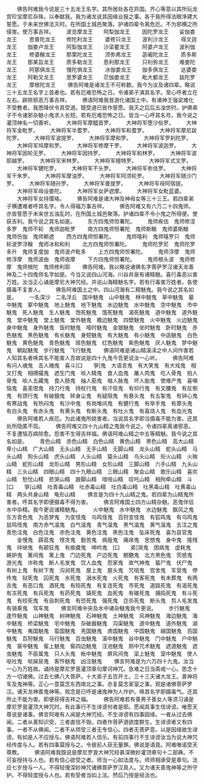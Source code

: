 <!-- { "loadSidebar": true } -->
　　佛告阿难我今说是三十五龙王名字。其所居处各在异国。齐心等意以其所玩龙宫珍宝摩尼杂珠。以奉献我。我为诸龙说其因缘业报之事。各于我所得法眼净建大誓愿。于未来世佛法灭时。在所国土城邑聚落。护诸四辈令离危厄。不为邪横之所侵害。使万事吉祥。
　　波览摩龙王　　阿梨伽龙王
　　因陀罗龙王　　娑伽娄龙王
　　思普陀龙王　　修陀利龙王
　　婆修只龙王　　波利沙龙王
　　得叉迦龙王　　伽娄卢龙王
　　阿梨伽龙王　　沙梁瞿龙王
　　阿婆卢龙王　　波利伽龙王
　　修婆睺龙王　　那栗陀龙王
　　须弥弗龙王　　苾阇陀龙王
　　质多斯龙王　　那某旨龙王
　　质多勒龙王　　思利那龙王
　　只利弥龙王　　难娄陀龙王
　　阿那俱龙王　　慢陀俱龙王
　　冰伽娄龙王　　伽多俱龙王
　　达婆娄龙王　　阿勒叉龙王
　　思罗婆龙王　　茫伽娄龙王
　　毗大都龙王　　跋陀罗龙王
　　摩根陀龙王
　　佛告阿难是诸龙王不可称数。我今为汝及诸四辈。略说三十五龙王名字上首者也。若有厄难恐怖之日。令诸弟子演其名字。至心呼者立在左右。辟除邪恶万事吉祥。
　　佛语阿难我昔游化诸国土中。有诸神王强梁难化不受教者。我悉降伏令其受道。既受道已皆作誓愿。我灭之后后五浊世时。护佛弟子不令诸邪杂魅小鬼求人长短。若有厄难恐怖之日。皆当一心呼其名号。我今说之灌顶神名一切善听。
　　大神将军摩醯首罗。
　　大神将军堕沙俗罗。
　　大神将军金毗罗。
　　大神将军半耆罗。
　　大神将军和耆罗。
　　大神将军摩尼跋陀罗。
　　大神将军波提罗。
　　大神将军摩和罗。
　　大神将军罗刹陀罗。
　　大神将军鸠摩和罗。
　　大神将军修摩干罗。
　　大神将军波迦罗。
　　大神将军因轮无罗。
　　大神将军因持罗。
　　大神将军和林罗。
　　大神将军波耶越罗。
　　大神将军宋林罗。
　　大神将军檀特罗。
　　大神将军式叉罗。
　　大神将军健陀罗。
　　大神将军干头罗。
　　大神将军弥佉罗。
　　大神将军干朱罗。
　　大神将军摩油罗。
　　大神将军阿须轮罗。
　　大神将军随沙门罗。
　　大神将军随孙罗。
　　大神将军曼提罗。
　　大神将军母阿宿提。
　　大神将军母设娄陀。
　　大神将军女萨遮摩。
　　大神将军女毗蓝婆。
　　大神将军女持璎珞。
　　佛告阿难是诸大神及神母女等三十三王。若四辈弟子横遭难者呼其名字。令人得福万事吉祥。
　　佛告阿难又有六万二十四鬼师。亦皆誓愿于未来世五浊乱时。在所国土城邑聚落。护诸四辈不令小鬼之所得便。使获吉利。我今说之其名如是。
　　东方四鬼师怛署陀。
　　鬼师疾佉　鬼师修涅多罗　鬼师不轮　鬼师迦毗罗
　　南方四鬼师怛署陀　鬼师斯睺　鬼师婆斯睺　鬼师伤伽　鬼师赖遮
　　西方四鬼师怛署陀。
　　鬼师嘻利　鬼师嘻罗只　鬼师轮波罗浮睺　鬼师冰和和利
　　北方四鬼师怛署陀。
　　鬼师陀罗尼　鬼师陀罗多升　鬼师复度伽　鬼师波卢毗多
　　上方四鬼师怛署陀。
　　鬼师浮摩　鬼师修浮摩　鬼师波由　鬼师夜摩
　　下方四鬼师怛署陀。
　　鬼师根头波　鬼师修摩　鬼师根陀　鬼师修利耶
　　佛告阿难。我以略说诸佛名字菩萨罗汉诸天龙善神及二十四鬼师名字如是。今当又说四山河海。川谷井泉有诸精魅。喜行毒恶以害万姓。汝当正心诵是摩尼大神咒经。并说山海精魅名字。若有行毒害万姓者。各使摄毒不复害人。
　　佛告阿难国土之中。四山河海有二精魅鬼。我今说之其名如是。
　　一名深沙　二名浮丘　国中魅鬼　山中魅鬼　林中魅鬼　草中魅鬼　墓中魅鬼　冢中魅鬼　地上魅鬼　地下魅鬼　水边魅鬼　水中魅鬼　空中魅鬼　市中魅鬼　死人魅鬼　生人魅鬼　饱死魅鬼　饿死魅鬼　渴死魅鬼　道中魅鬼　道外魅鬼　堂中魅鬼　堂上魅鬼　堂外魅鬼　檐边魅鬼　四壁魅鬼　火中魅鬼　火边魅鬼　身中魅鬼　身外魅鬼　饭时魅鬼　噎时魅鬼　金银魅鬼　坐时魅鬼　卧时魅鬼　赤色魅鬼　黑色魅鬼　有长魅鬼　身短魅鬼　有大魅鬼　有小魅鬼　中适魅鬼　白色魅鬼　黄色魅鬼　青色魅鬼　斑色魅鬼　红色魅鬼　紫色魅鬼　厌人魅鬼　梦中魅鬼　朝起魅鬼　步行魅鬼　飞行魅鬼
　　佛语阿难是诸山精溪渎之中人间作害若人知其名者唤其名不能害人吾故说是四十九鬼今吾更说汝一心听。
　　佛告阿难　有问人魂鬼　击人魄鬼　喜斗[口　　爭]鬼　大语言鬼　有大笑鬼　有大戏鬼　相叉打鬼　相搏撮鬼　遮生门鬼　啖人精鬼　食人血鬼　屠人肉鬼　吃人骨鬼　拍人骨鬼　啖人五藏鬼　食人肠鬼　抽人筋鬼　缩人脉鬼　坏人胎鬼　使难产鬼　喜嗔恼鬼　喜恚恨鬼　持刀行鬼　持杖行鬼　有汗伛鬼　有仰行鬼　有叉腰鬼　有反倒鬼　有颈行鬼　有破髓鬼　碎身尘鬼　有疑阻鬼　有悬头鬼　有五掣鬼　有钟心鬼　有寒战鬼　有热闷鬼　有沙中鬼　有岗堆间鬼　有健行鬼　有举手鬼　有摩头鬼　有白头鬼　有赤头鬼　有黄头鬼　有断头鬼　有吐火鬼　有喜烧人鬼　有血光鬼
　　佛告阿难若人疾厄。为此诸鬼所娆害者。当说其名字即当摄毒不能为害。还其处所隐匿不现。
　　佛告阿难又四十九山精之鬼我今说之。令诸四辈离诸邪恶。不复遭恼百病除愈。怨害不生得吉祥福。佛语阿难山精之中五等精魅。我今说之其名如是。
　　青色山精　赤色山精　白色山精　黄色山精　黑色山精　高大山精　卑小山精　广大山精　无头山精　无手山精　无脚山精　龙头山精　蛇头山精　马头山精　狗头山精　虎头山精　人头山精　猿头山精　鸟头山精　衔火山精　火殃山精　蛇形山精　龙形山精　男形山精　女形山精　三脚山精　六手山精　九头山精　三头山精　四眼山精　四十九眼山精　三眼山精　聚会山精　歌乐山精　喜欢山精　愁忧山精　悲哭山精　跛脚山精　喑哑山精　叹吒山精　相拘牵山精　斗[口　　爭]山精　吐青毒山精　吐赤毒山精　吐白毒山精　吐黑毒山精　吐黄毒山精　两头共身山精　龟形山精
　　佛言是为四十九山精之鬼。若四辈为山精鬼所害者。呼其名字即便摄毒不得为害。
　　佛言阿难国土四方山精杂魅。恶鬼伴侣水中杂精。我今更说诸精魅鬼。
　　火中魅鬼　水中魅鬼　水边魅鬼　飘风之鬼　东方青色鬼　为恶梦鬼　为变怪鬼　鸟鸣怪鬼　百狩变怪鬼　有狐鸣鬼　有乌鸣鬼　鼠鸣怪鬼　南方赤气温鬼　白气温鬼　青气温鬼　黑气温鬼　黄气温鬼　五注之鬼　青色注鬼　白色注鬼　赤色注鬼　黄色注鬼　黑色注鬼　坠床死鬼　喜为县官鬼
　　金慢鬼　薜荔鬼　悭贪鬼　勤苦鬼　病瘦鬼　痛痒鬼　思想鬼　身中鬼　隆残鬼　绊继鬼　有颠狂鬼　有痴聋鬼　呻吟鬼　[口　　弟]哭鬼　困病鬼　虚耗鬼　嫉妒鬼　篱间鬼　篱上鬼　门边死鬼　户边死鬼　魍魉鬼　北方黑色鬼　荧惑鬼　游光鬼　诈称鬼　断人毛发鬼　饮人血鬼　怨家鬼　故气神鬼　蜚尸鬼　伏尸鬼　有树上鬼　有树下鬼　沟涧死鬼　屋上鬼　屋头鬼　咒咀鬼　宫舍鬼　军营鬼　停传鬼　狱死鬼　囚死鬼　水死鬼　溺水死鬼　火死鬼　有客死鬼　有未葬鬼　有两舌鬼　有恶口鬼　酒死鬼　有陷死鬼　有复连死鬼　市死鬼　道路死鬼　有渴死鬼　有冻死鬼　有兵死鬼　有药死鬼　镇死鬼　血死鬼　有碓死鬼　捕捣死鬼　有斗死鬼　有绞死鬼　有自刺死鬼　有恐死鬼　强死鬼　迮杀死鬼　断头鬼　剪人毛发鬼　有骑乘鬼　驾车鬼
　　佛言阿难中央及水中诸杂魅鬼我今更说。
　　步行魅鬼　逢忤魅鬼　山神魅鬼　树神魅鬼　石神魅鬼　土神魅鬼　风神魅鬼　海边魅鬼　海中魅鬼　桥梁魅鬼　宅中魅鬼　杂破器魅鬼　沟渠魅鬼　道中魅鬼　道外魅鬼　湖中魅鬼　夷国魅鬼　蛮国魅鬼　羌国魅鬼　虏国魅鬼　中国魅鬼　越国魅鬼　百国魅鬼　百狩魅鬼　马行魅鬼　百虫魅鬼　溪中魅鬼　谷中魅鬼　门中魅鬼　户中魅鬼　窖中魅鬼　窖上魅鬼　窖四边魅鬼　注池魅鬼　厕中咒术魅鬼　遮道魅鬼　遮虫魅鬼　不臣属鬼　只人头鬼　帐中魅鬼　屏风间鬼　梁上魅鬼　室中魅鬼　使人呕吐鬼　啖屎尿鬼　客忤魅鬼　凶注魅鬼
　　佛言阿难是为六万四十九鬼。汝当一心为万姓故。诵持是摩尼罗亶灌顶章句摩诃神咒。急难之日当斋戒一心。思念十方一切诸佛。过去七佛八大菩萨。十大弟子五百开士。三十三天诸大龙王。善神将军及鬼神等。正心一意莫念东西南北之事。亦复莫念家室之事。观是诸佛菩萨罗汉。诸天龙神善鬼神等。观念是已呼是诸鬼神为人作护。唤其名字即摄毒气。还其所止不能为害。即便获得吉祥之福。
　　佛告阿难若有善男子善女人等须习诵是摩尼罗亶灌顶大神咒时。有此事行不生诽谤何者是耶。愿闻其事生信诽谤。唯愿天尊说是诸事。佛言阿难有人闻是大神咒经。不生诽谤有四事因缘。一者从过去佛闻。二者从善知识受。三者直信不毁。四者作菩萨道欲度群生。生诽谤者又有四事。一者不从佛闻。二者不从师受三者无专信心。四者无菩萨意。以是因缘故生诽谤。有如是人不应授与。佛语阿难若人信乐。有前四事行不生诽谤汝当为说大神咒经传度与人。若有四事莫授与之。令彼前人获无量罪。佛说是语竟。阿难唯诺受天尊教。
　　佛语阿难我既说是摩尼罗亶大神咒经甚深微妙灌顶章句十二部典。不可妄授持与人也。若有信心欲受之者。师当一心如法度与。师师相承受是章句。法应七岁授与一人。不得轻慢深妙神咒诸佛菩萨罗汉真人。又为诸天善鬼神等之所守护。不得轻度授与人也。若有受者当如上法。然后乃授是经法也。
